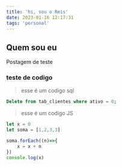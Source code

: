 ```yaml
---
title: 'hi, sou o Reis'
date: 2023-01-16 12:17:31
tags: 'personal'
---
```

## Quem sou eu

Postagem de teste

### teste de codigo

> esse é um codigo sql
```SQL
Delete from tab_clientes where ativo = 0;
```

> esse é um codigo JS
```javascript
let x = 0
let soma = [1,2,3,3]

soma.forEach((n)=>{
    x = x + n
})
console.log(x)
```